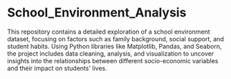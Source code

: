 # School_Environment_Analysis

This repository contains a detailed exploration of a school environment dataset, focusing on factors such as family background, social support, and student habits. Using Python libraries like Matplotlib, Pandas, and Seaborn, the project includes data cleaning, analysis, and visualization to uncover insights into the relationships between different socio-economic variables and their impact on students' lives.
